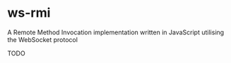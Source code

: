# ws-rmi
A Remote Method Invocation implementation written in JavaScript utilising the WebSocket protocol

TODO